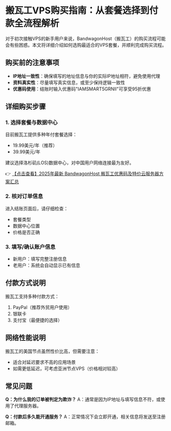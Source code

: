 # 搬瓦工VPS购买指南：从套餐选择到付款全流程解析

对于初次接触VPS的新手用户来说，BandwagonHost（搬瓦工）的购买流程可能会有些困惑。本文将详细介绍如何选购最适合的VPS套餐，并顺利完成购买流程。

## 购买前的注意事项

- **IP地址一致性**：确保填写的地址信息与你的实际IP地址相符，避免使用代理
- **资料真实性**：尽量填写真实信息，或至少保持逻辑一致性
- **优惠码使用**：结账时输入优惠码"IAMSMART5GRNII"可享受95折优惠

## 详细购买步骤

### 1. 选择套餐与数据中心

目前搬瓦工提供多种年付套餐选择：
- 19.99美元/年（推荐）
- 39.99美元/年

建议选择洛杉矶(LOS)数据中心，对中国用户网络连接最为友好。

👉 [【点击查看】2025年最新 BandwagonHost 搬瓦工优惠码及特价云服务器方案汇总](https://bit.ly/banwagon)

### 2. 核对订单信息

进入结账页面后，请仔细检查：
- 套餐类型
- 数据中心位置
- 价格是否正确

### 3. 填写/确认账户信息

- 新用户：填写完整注册信息
- 老用户：系统会自动显示已有信息

## 付款方式说明

搬瓦工支持多种付款方式：
1. PayPal（推荐外贸用户使用）
2. 银联卡
3. 支付宝（最便捷的选择）

## 网络性能说明

搬瓦工的美国节点虽然性价比高，但需要注意：
- 适合对延迟要求不高的应用场景
- 如需更低延迟，可考虑亚洲节点VPS（价格相对较高）

## 常见问题

**Q：为什么我的订单被判定为欺诈？**
A：通常是因为IP地址与填写信息不符，或使用了代理服务器。

**Q：付款后多久能开通服务？**
A：正常情况下会立即开通，相关信息将发送至注册邮箱。